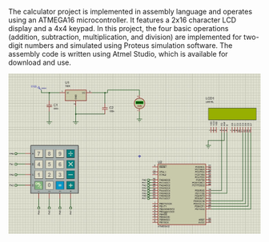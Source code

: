 

The calculator project is implemented in assembly language and operates using an ATMEGA16 microcontroller. It features a 2x16 character LCD display and a 4x4 keypad.
In this project, the four basic operations (addition, subtraction, multiplication, and division) are implemented for two-digit numbers and simulated using Proteus simulation software.
The assembly code is written using Atmel Studio, which is available for download and use.

![Calculator Project](https://github.com/ali-hayati/AVR-with-ASM/blob/1ad63765a69bb7abe3bf9121bd6f9fed8a9e2eff/Calculator%20with%20ATMEGA16/Schomatic.jpg)


